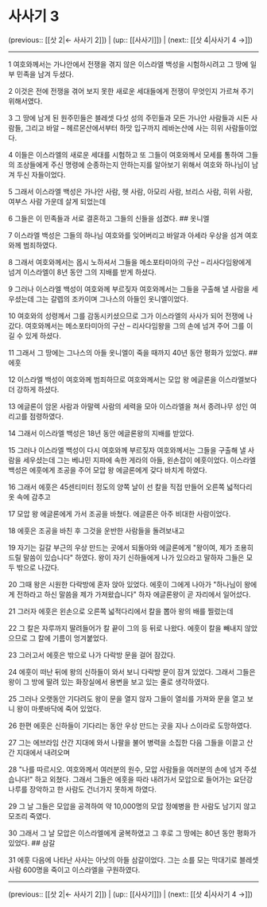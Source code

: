 # 사사기 3

(previous:: [[삿 2|← 사사기 2]]) | (up:: [[사사기]]) | (next:: [[삿 4|사사기 4 →]])

***




1 
여호와께서는 가나안에서 전쟁을 겪지 않은 이스라엘 백성을 시험하시려고 그 땅에 일부 민족을 남겨 두셨다. 



2 
이것은 전에 전쟁을 겪어 보지 못한 새로운 세대들에게 전쟁이 무엇인지 가르쳐 주기 위해서였다. 



3 
그 땅에 남게 된 원주민들은 블레셋 다섯 성의 주민들과 모든 가나안 사람들과 시돈 사람들, 그리고 바알 – 헤르몬산에서부터 하맛 입구까지 레바논산에 사는 히위 사람들이었다. 



4 
이들은 이스라엘의 새로운 세대를 시험하고 또 그들이 여호와께서 모세를 통하여 그들의 조상들에게 주신 명령에 순종하는지 안하는지를 알아보기 위해서 여호와 하나님이 남겨 두신 자들이었다. 



5 
그래서 이스라엘 백성은 가나안 사람, 헷 사람, 아모리 사람, 브리스 사람, 히위 사람, 여부스 사람 가운데 살게 되었는데 



6 
그들은 이 민족들과 서로 결혼하고 그들의 신들을 섬겼다. ## 옷니엘 



7 
이스라엘 백성은 그들의 하나님 여호와를 잊어버리고 바알과 아세라 우상을 섬겨 여호와께 범죄하였다. 



8 
그래서 여호와께서는 몹시 노하셔서 그들을 메소포타미아의 구산 – 리사다임왕에게 넘겨 이스라엘이 8년 동안 그의 지배를 받게 하셨다. 



9 
그러나 이스라엘 백성이 여호와께 부르짖자 여호와께서는 그들을 구출해 낼 사람을 세우셨는데 그는 갈렙의 조카이며 그나스의 아들인 옷니엘이었다. 



10 
여호와의 성령께서 그를 감동시키셨으므로 그가 이스라엘의 사사가 되어 전쟁에 나갔다. 여호와께서는 메소포타미아의 구산 – 리사다임왕을 그의 손에 넘겨 주어 그를 이길 수 있게 하셨다. 



11 
그래서 그 땅에는 그나스의 아들 옷니엘이 죽을 때까지 40년 동안 평화가 있었다. ## 에훗 



12 
이스라엘 백성이 여호와께 범죄하므로 여호와께서는 모압 왕 에글론을 이스라엘보다 더 강하게 하셨다. 



13 
에글론이 암몬 사람과 아말렉 사람의 세력을 모아 이스라엘을 쳐서 종려나무 성인 여리고를 점령하였다. 



14 
그래서 이스라엘 백성은 18년 동안 에글론왕의 지배를 받았다. 



15 
그러나 이스라엘 백성이 다시 여호와께 부르짖자 여호와께서는 그들을 구출해 낼 사람을 세우셨는데 그는 베냐민 지파에 속한 게라의 아들, 왼손잡이 에훗이었다. 이스라엘 백성은 에훗에게 조공을 주어 모압 왕 에글론에게 갖다 바치게 하였다. 



16 
그래서 에훗은 45센티미터 정도의 양쪽 날이 선 칼을 직접 만들어 오른쪽 넓적다리 옷 속에 감추고 



17 
모압 왕 에글론에게 가서 조공을 바쳤다. 에글론은 아주 비대한 사람이었다. 



18 
에훗은 조공을 바친 후 그것을 운반한 사람들을 돌려보내고 



19 
자기는 길갈 부근의 우상 만드는 곳에서 되돌아와 에글론에게 "왕이여, 제가 조용히 드릴 말씀이 있습니다" 하였다. 왕이 자기 신하들에게 나가 있으라고 말하자 그들은 모두 밖으로 나갔다. 



20 
그때 왕은 시원한 다락방에 혼자 앉아 있었다. 에훗이 그에게 나아가 "하나님이 왕에게 전하라고 하신 말씀을 제가 가져왔습니다" 하자 에글론왕이 곧 자리에서 일어섰다. 



21 
그러자 에훗은 왼손으로 오른쪽 넓적다리에서 칼을 뽑아 왕의 배를 찔렀는데 



22 
그 칼은 자루까지 딸려들어가 칼 끝이 그의 등 뒤로 나왔다. 에훗이 칼을 빼내지 않았으므로 그 칼에 기름이 엉겨붙었다. 



23 
그러고서 에훗은 밖으로 나가 다락방 문을 걸어 잠갔다. 



24 
에훗이 떠난 뒤에 왕의 신하들이 와서 보니 다락방 문이 잠겨 있었다. 그래서 그들은 왕이 그 방에 딸려 있는 화장실에서 용변을 보고 있는 줄로 생각하였다. 



25 
그러나 오랫동안 기다려도 왕이 문을 열지 않자 그들이 열쇠를 가져와 문을 열고 보니 왕이 마룻바닥에 죽어 있었다. 



26 
한편 에훗은 신하들이 기다리는 동안 우상 만드는 곳을 지나 스이라로 도망하였다. 



27 
그는 에브라임 산간 지대에 와서 나팔을 불어 병력을 소집한 다음 그들을 이끌고 산간 지대에서 내려오며 



28 
"나를 따르시오. 여호와께서 여러분의 원수, 모압 사람들을 여러분의 손에 넘겨 주셨습니다!" 하고 외쳤다. 그래서 그들은 에훗을 따라 내려가서 모압으로 들어가는 요단강 나루를 장악하고 한 사람도 건너가지 못하게 하였다. 



29 
그 날 그들은 모압을 공격하여 약 10,000명의 모압 정예병을 한 사람도 남기지 않고 모조리 죽였다. 



30 
그래서 그 날 모압은 이스라엘에게 굴복하였고 그 후로 그 땅에는 80년 동안 평화가 있었다. ## 삼갈 



31 
에훗 다음에 나타난 사사는 아낫의 아들 삼갈이었다. 그는 소를 모는 막대기로 블레셋 사람 600명을 죽이고 이스라엘을 구원하였다.

***

(previous:: [[삿 2|← 사사기 2]]) | (up:: [[사사기]]) | (next:: [[삿 4|사사기 4 →]])
